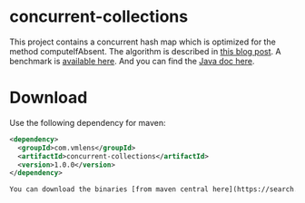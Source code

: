 # concurrent-collections

This project contains a concurrent hash map which is optimized for the method computeIfAbsent.
The algorithm is described in [this blog post](https://vmlens.com/articles/cp/computeIfAbsent_hashMap/). A benchmark is [available here](https://github.com/vmlens/concurrent-collections-benchmark).
And you can find the [Java doc here](https://vmlens.com/apidocs/concurrent-collections/).  

# Download

Use the following dependency for maven:

```xml
<dependency>
  <groupId>com.vmlens</groupId>
  <artifactId>concurrent-collections</artifactId>
  <version>1.0.0</version>
</dependency>

You can download the binaries [from maven central here](https://search.maven.org/remotecontent?filepath=com/vmlens/concurrent-collections/1.0.0/concurrent-collections-1.0.0.jar).